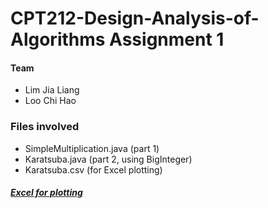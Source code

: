# CPT212-Design-Analysis-of-Algorithms Assignment 1

#### Team
- Lim Jia Liang
- Loo Chi Hao


### Files involved
- SimpleMultiplication.java (part 1)
- Karatsuba.java (part 2, using BigInteger)
- Karatsuba.csv (for Excel plotting)

##### [Excel for plotting](https://studentusm-my.sharepoint.com/:x:/r/personal/haocloousm_student_usm_my/Documents/Karatsuba.xlsx?d=w65bfb070e29548a68e3cfe708b71be7b&csf=1&web=1&e=lqChgZ)

